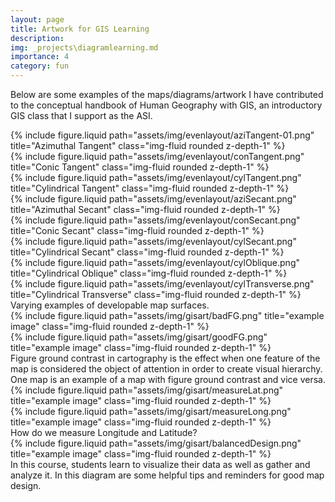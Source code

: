 ```yaml
---
layout: page
title: Artwork for GIS Learning
description: 
img: _projects\diagramlearning.md
importance: 4
category: fun
---
```


Below are some examples of the maps/diagrams/artwork I have contributed to the conceptual handbook of Human Geography with GIS, an introductory GIS class that I support as the ASI.


<div class="row justify-content-sm-center">
  <div class="col-sm-3 mt-3 mt-md-0">
    {% include figure.liquid path="assets/img/evenlayout/aziTangent-01.png" title="Azimuthal Tangent" class="img-fluid rounded z-depth-1" %}
  </div>
  <div class="col-sm-3 mt-3 mt-md-0">
    {% include figure.liquid path="assets/img/evenlayout/conTangent.png" title="Conic Tangent" class="img-fluid rounded z-depth-1" %}
  </div>
  <div class="col-sm-3 mt-3 mt-md-0">
    {% include figure.liquid path="assets/img/evenlayout/cylTangent.png" title="Cylindrical Tangent" class="img-fluid rounded z-depth-1" %}
  </div>
</div>

<div class="row justify-content-sm-center">
  <div class="col-sm-3 mt-3 mt-md-0">
    {% include figure.liquid path="assets/img/evenlayout/aziSecant.png" title="Azimuthal Secant" class="img-fluid rounded z-depth-1" %}
  </div>
  <div class="col-sm-3 mt-3 mt-md-0">
    {% include figure.liquid path="assets/img/evenlayout/conSecant.png" title="Conic Secant" class="img-fluid rounded z-depth-1" %}
  </div>
  <div class="col-sm-3 mt-3 mt-md-0">
    {% include figure.liquid path="assets/img/evenlayout/cylSecant.png" title="Cylindrical Secant" class="img-fluid rounded z-depth-1" %}
  </div>
</div>

<div class="row justify-content-sm-center">
  <div class="col-sm-3 mt-3 mt-md-0">
    {% include figure.liquid path="assets/img/evenlayout/cylOblique.png" title="Cylindrical Oblique" class="img-fluid rounded z-depth-1" %}
  </div>
  <div class="col-sm-3 mt-3 mt-md-0">
    {% include figure.liquid path="assets/img/evenlayout/cylTransverse.png" title="Cylindrical Transverse" class="img-fluid rounded z-depth-1" %}
  </div>
  <div class="caption">
    Varying examples of developable map surfaces. 
</div>
</div>

<div class="row justify-content-sm-center">
  <div class="col-sm-10 mt-3 mt-md-0">
    {% include figure.liquid path="assets/img/gisart/badFG.png" title="example image" class="img-fluid rounded z-depth-1" %}
  </div>
  <div class="col-sm-10 mt-3 mt-md-0">
    {% include figure.liquid path="assets/img/gisart/goodFG.png" title="example image" class="img-fluid rounded z-depth-1" %}
  </div>
  <div class="caption">
    Figure ground contrast in cartography is the effect when one feature of the map is considered the object of attention in order to create visual hierarchy. One map is an example of a map with figure ground contrast and vice versa.
</div>
</div>

<div class="row justify-content-sm-center">
  <div class="col-sm-6 mt-3 mt-md-0">
    {% include figure.liquid path="assets/img/gisart/measureLat.png" title="example image" class="img-fluid rounded z-depth-1" %}
  </div>
  <div class="col-sm-6 mt-3 mt-md-0">
    {% include figure.liquid path="assets/img/gisart/measureLong.png" title="example image" class="img-fluid rounded z-depth-1" %}
  </div>
<div class="caption">
    How do we measure Longitude and Latitude?
</div>
</div>

<div class="row justify-content-sm-center">
  <div class="col-12 mt-3 mt-md-0">
    {% include figure.liquid path="assets/img/gisart/balancedDesign.png" title="example image" class="img-fluid rounded z-depth-1" %}
  </div>
  <div class="caption">
  In this course, students learn to visualize their data as well as gather and analyze it. In this diagram are some helpful tips and reminders for good map design. 
</div>
</div>
